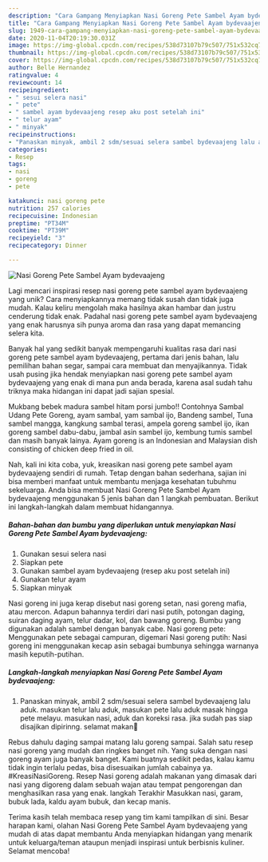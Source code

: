 ```yaml
---
description: "Cara Gampang Menyiapkan Nasi Goreng Pete Sambel Ayam bydevaajeng yang Bisa Manjain Lidah"
title: "Cara Gampang Menyiapkan Nasi Goreng Pete Sambel Ayam bydevaajeng yang Bisa Manjain Lidah"
slug: 1949-cara-gampang-menyiapkan-nasi-goreng-pete-sambel-ayam-bydevaajeng-yang-bisa-manjain-lidah
date: 2020-11-04T20:19:30.031Z
image: https://img-global.cpcdn.com/recipes/538d73107b79c507/751x532cq70/nasi-goreng-pete-sambel-ayam-bydevaajeng-foto-resep-utama.jpg
thumbnail: https://img-global.cpcdn.com/recipes/538d73107b79c507/751x532cq70/nasi-goreng-pete-sambel-ayam-bydevaajeng-foto-resep-utama.jpg
cover: https://img-global.cpcdn.com/recipes/538d73107b79c507/751x532cq70/nasi-goreng-pete-sambel-ayam-bydevaajeng-foto-resep-utama.jpg
author: Belle Hernandez
ratingvalue: 4
reviewcount: 14
recipeingredient:
- " sesui selera nasi"
- " pete"
- " sambel ayam bydevaajeng resep aku post setelah ini"
- " telur ayam"
- " minyak"
recipeinstructions:
- "Panaskan minyak, ambil 2 sdm/sesuai selera sambel bydevaajeng lalu aduk. masukan telur lalu aduk, masukan pete lalu aduk masak hingga pete melayu. masukan nasi, aduk dan koreksi rasa. jika sudah pas siap disajikan dipirinng. selamat makan🤤"
categories:
- Resep
tags:
- nasi
- goreng
- pete

katakunci: nasi goreng pete 
nutrition: 257 calories
recipecuisine: Indonesian
preptime: "PT34M"
cooktime: "PT39M"
recipeyield: "3"
recipecategory: Dinner

---
```



![Nasi Goreng Pete Sambel Ayam bydevaajeng](https://img-global.cpcdn.com/recipes/538d73107b79c507/751x532cq70/nasi-goreng-pete-sambel-ayam-bydevaajeng-foto-resep-utama.jpg)

Lagi mencari inspirasi resep nasi goreng pete sambel ayam bydevaajeng yang unik? Cara menyiapkannya memang tidak susah dan tidak juga mudah. Kalau keliru mengolah maka hasilnya akan hambar dan justru cenderung tidak enak. Padahal nasi goreng pete sambel ayam bydevaajeng yang enak harusnya sih punya aroma dan rasa yang dapat memancing selera kita.

Banyak hal yang sedikit banyak mempengaruhi kualitas rasa dari nasi goreng pete sambel ayam bydevaajeng, pertama dari jenis bahan, lalu pemilihan bahan segar, sampai cara membuat dan menyajikannya. Tidak usah pusing jika hendak menyiapkan nasi goreng pete sambel ayam bydevaajeng yang enak di mana pun anda berada, karena asal sudah tahu triknya maka hidangan ini dapat jadi sajian spesial.

Mukbang bebek madura sambel hitam porsi jumbo!! Contohnya Sambal Udang Pete Goreng, ayam sambal, yam sambal ijo, Bandeng sambel, Tuna sambel mangga, kangkung sambal terasi, ampela goreng sambel ijo, ikan goreng sambel dabu-dabu, jambal asin sambel ijo, kembung tumis sambel dan masih banyak lainya. Ayam goreng is an Indonesian and Malaysian dish consisting of chicken deep fried in oil.


Nah, kali ini kita coba, yuk, kreasikan nasi goreng pete sambel ayam bydevaajeng sendiri di rumah. Tetap dengan bahan sederhana, sajian ini bisa memberi manfaat untuk membantu menjaga kesehatan tubuhmu sekeluarga. Anda bisa membuat Nasi Goreng Pete Sambel Ayam bydevaajeng menggunakan 5 jenis bahan dan 1 langkah pembuatan. Berikut ini langkah-langkah dalam membuat hidangannya.

<!--inarticleads1-->

##### Bahan-bahan dan bumbu yang diperlukan untuk menyiapkan Nasi Goreng Pete Sambel Ayam bydevaajeng:

1. Gunakan  sesui selera nasi
1. Siapkan  pete
1. Gunakan  sambel ayam bydevaajeng (resep aku post setelah ini)
1. Gunakan  telur ayam
1. Siapkan  minyak


Nasi goreng ini juga kerap disebut nasi goreng setan, nasi goreng mafia, atau mercon. Adapun bahannya terdiri dari nasi putih, potongan daging, suiran daging ayam, telur dadar, kol, dan bawang goreng. Bumbu yang digunakan adalah sambel dengan banyak cabe. Nasi goreng pete: Menggunakan pete sebagai campuran, digemari Nasi goreng putih: Nasi goreng ini menggunakan kecap asin sebagai bumbunya sehingga warnanya masih keputih-putihan. 

<!--inarticleads2-->

##### Langkah-langkah menyiapkan Nasi Goreng Pete Sambel Ayam bydevaajeng:

1. Panaskan minyak, ambil 2 sdm/sesuai selera sambel bydevaajeng lalu aduk. masukan telur lalu aduk, masukan pete lalu aduk masak hingga pete melayu. masukan nasi, aduk dan koreksi rasa. jika sudah pas siap disajikan dipirinng. selamat makan🤤


Rebus dahulu daging sampai matang lalu goreng sampai. Salah satu resep nasi goreng yang mudah dan ringkes banget nih. Yang suka dengan nasi goreng ayam juga banyak banget. Kami buatnya sedikit pedas, kalau kamu tidak ingin terlalu pedas, bisa disesuaikan jumlah cabainya ya. ⠀⠀⠀⠀⠀⠀⠀⠀ #KreasiNasiGoreng. Resep Nasi goreng adalah makanan yang dimasak dari nasi yang digoreng dalam sebuah wajan atau tempat pengorengan dan menghasilkan rasa yang enak. langkah Terakhir Masukkan nasi, garam, bubuk lada, kaldu ayam bubuk, dan kecap manis. 

Terima kasih telah membaca resep yang tim kami tampilkan di sini. Besar harapan kami, olahan Nasi Goreng Pete Sambel Ayam bydevaajeng yang mudah di atas dapat membantu Anda menyiapkan hidangan yang menarik untuk keluarga/teman ataupun menjadi inspirasi untuk berbisnis kuliner. Selamat mencoba!
